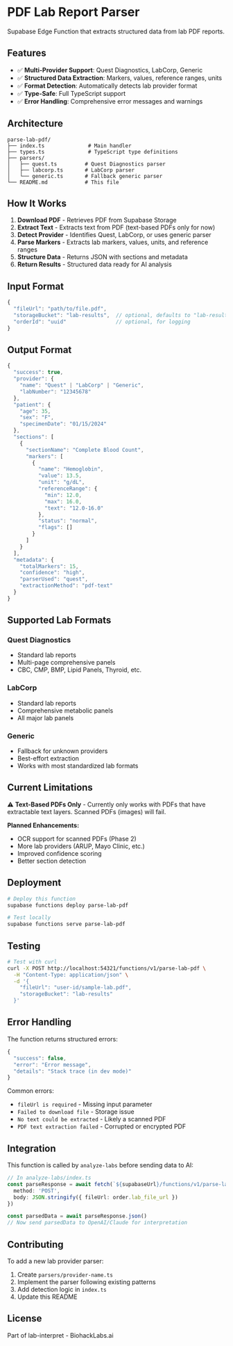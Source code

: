 # PDF Lab Report Parser

Supabase Edge Function that extracts structured data from lab PDF reports.

## Features

- ✅ **Multi-Provider Support**: Quest Diagnostics, LabCorp, Generic
- ✅ **Structured Data Extraction**: Markers, values, reference ranges, units
- ✅ **Format Detection**: Automatically detects lab provider format
- ✅ **Type-Safe**: Full TypeScript support
- ✅ **Error Handling**: Comprehensive error messages and warnings

## Architecture

```
parse-lab-pdf/
├── index.ts              # Main handler
├── types.ts              # TypeScript type definitions
├── parsers/
│   ├── quest.ts         # Quest Diagnostics parser
│   ├── labcorp.ts       # LabCorp parser
│   └── generic.ts       # Fallback generic parser
└── README.md            # This file
```

## How It Works

1. **Download PDF** - Retrieves PDF from Supabase Storage
2. **Extract Text** - Extracts text from PDF (text-based PDFs only for now)
3. **Detect Provider** - Identifies Quest, LabCorp, or uses generic parser
4. **Parse Markers** - Extracts lab markers, values, units, and reference ranges
5. **Structure Data** - Returns JSON with sections and metadata
6. **Return Results** - Structured data ready for AI analysis

## Input Format

```typescript
{
  "fileUrl": "path/to/file.pdf",
  "storageBucket": "lab-results",  // optional, defaults to "lab-results"
  "orderId": "uuid"                // optional, for logging
}
```

## Output Format

```typescript
{
  "success": true,
  "provider": {
    "name": "Quest" | "LabCorp" | "Generic",
    "labNumber": "12345678"
  },
  "patient": {
    "age": 35,
    "sex": "F",
    "specimenDate": "01/15/2024"
  },
  "sections": [
    {
      "sectionName": "Complete Blood Count",
      "markers": [
        {
          "name": "Hemoglobin",
          "value": 13.5,
          "unit": "g/dL",
          "referenceRange": {
            "min": 12.0,
            "max": 16.0,
            "text": "12.0-16.0"
          },
          "status": "normal",
          "flags": []
        }
      ]
    }
  ],
  "metadata": {
    "totalMarkers": 15,
    "confidence": "high",
    "parserUsed": "quest",
    "extractionMethod": "pdf-text"
  }
}
```

## Supported Lab Formats

### Quest Diagnostics
- Standard lab reports
- Multi-page comprehensive panels
- CBC, CMP, BMP, Lipid Panels, Thyroid, etc.

### LabCorp
- Standard lab reports
- Comprehensive metabolic panels
- All major lab panels

### Generic
- Fallback for unknown providers
- Best-effort extraction
- Works with most standardized lab formats

## Current Limitations

⚠️ **Text-Based PDFs Only** - Currently only works with PDFs that have extractable text layers. Scanned PDFs (images) will fail.

**Planned Enhancements:**
- OCR support for scanned PDFs (Phase 2)
- More lab providers (ARUP, Mayo Clinic, etc.)
- Improved confidence scoring
- Better section detection

## Deployment

```bash
# Deploy this function
supabase functions deploy parse-lab-pdf

# Test locally
supabase functions serve parse-lab-pdf
```

## Testing

```bash
# Test with curl
curl -X POST http://localhost:54321/functions/v1/parse-lab-pdf \
  -H "Content-Type: application/json" \
  -d '{
    "fileUrl": "user-id/sample-lab.pdf",
    "storageBucket": "lab-results"
  }'
```

## Error Handling

The function returns structured errors:

```typescript
{
  "success": false,
  "error": "Error message",
  "details": "Stack trace (in dev mode)"
}
```

Common errors:
- `fileUrl is required` - Missing input parameter
- `Failed to download file` - Storage issue
- `No text could be extracted` - Likely a scanned PDF
- `PDF text extraction failed` - Corrupted or encrypted PDF

## Integration

This function is called by `analyze-labs` before sending data to AI:

```typescript
// In analyze-labs/index.ts
const parseResponse = await fetch(`${supabaseUrl}/functions/v1/parse-lab-pdf`, {
  method: 'POST',
  body: JSON.stringify({ fileUrl: order.lab_file_url })
})

const parsedData = await parseResponse.json()
// Now send parsedData to OpenAI/Claude for interpretation
```

## Contributing

To add a new lab provider parser:

1. Create `parsers/provider-name.ts`
2. Implement the parser following existing patterns
3. Add detection logic in `index.ts`
4. Update this README

## License

Part of lab-interpret - BiohackLabs.ai
